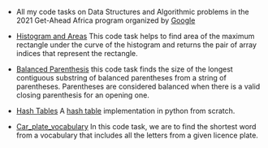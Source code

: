 * All my code tasks on Data Structures and Algorithmic problems in the 2021 Get-Ahead Africa program organized by [Google](https://about.google/)

* [Histogram and Areas](https://github.com/E-wave112/google-get-africa-code-challenges/blob/main/histogram.py) This code task helps to find area of the maximum rectangle under the curve of the histogram and returns the pair of array indices that represent the rectangle.

* [Balanced Parenthesis](https://github.com/E-wave112/google-get-africa-code-challenges/blob/main/balanced_parenthesis.py) this code task finds the size of the longest contiguous substring of balanced parentheses from a string of parentheses. Parentheses are considered balanced when there is a valid closing parenthesis for an opening one.

* [Hash Tables](https://github.com/E-wave112/google-get-africa-code-challenges/blob/main/hash_table.py) A [hash table](https://en.wikipedia.org/wiki/Hash_table) implementation in python from scratch.

* [Car_plate_vocabulary](https://github.com/E-wave112/google-get-africa-code-challenges/blob/main/car_plate_vocabulary.py) In this code task, we are to find the shortest word from a vocabulary that includes all the letters from a given licence plate.